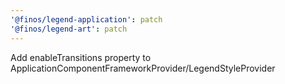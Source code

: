 ```yaml
---
'@finos/legend-application': patch
'@finos/legend-art': patch
---
```


Add enableTransitions property to ApplicationComponentFrameworkProvider/LegendStyleProvider

